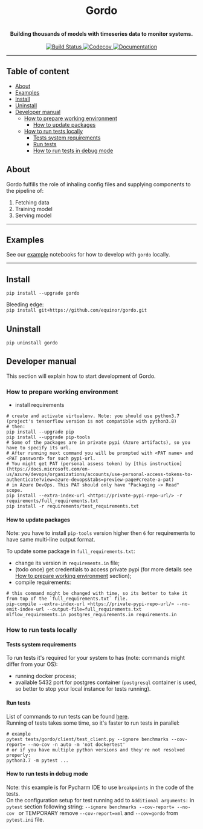 

<h1 align="center">Gordo</h1>
<div align="center">
 <!-- Uncomment line below once we decided on 'logo.png' -->
 <!--<img align="center" src="logo.png" width="250" height="250">-->
 <br />
 <strong>
   Building thousands of models with timeseries data to monitor systems.
 </strong>
</div>

<br />

<div align="center">
  <a href="https://github.com/equinor/gordo/actions?query=branch=master">
    <img src="https://github.com/equinor/gordo/workflows/CI/badge.svg?branch=master" alt="Build Status"/>
  </a>
  <a href="https://codecov.io/gh/equinor/gordo">
    <img src="https://codecov.io/gh/equinor/gordo/branch/master/graph/badge.svg" alt="Codecov"/>
  </a>
  <a href="https://gordo.readthedocs.io/en/latest/?badge=latest">
    <img src="https://readthedocs.org/projects/gordo/badge/?version=latest" alt="Documentation"/>
  </a> 
</div>

---

## Table of content
* [About](#About)
* [Examples](#Examples)
* [Install](#Install)
* [Uninstall](#Uninstall)
* [Developer manual](#Developer-manual)
    * [How to prepare working environment](#How-to-prepare-working-environment)
      * [How to update packages](#How-to-update-packages)
    * [How to run tests locally](#How-to-run-tests-locally)
        * [Tests system requirements](#Tests-system-requirements)
        * [Run tests](#Run-tests)
        * [How to run tests in debug mode](#How-to-run-tests-in-debug-mode)

## About

Gordo fulfills the role of inhaling config files and supplying components to the pipeline of:

1. Fetching data
2. Training model
3. Serving model

---

## Examples

See our [example](./examples) notebooks for how to develop with `gordo` locally.

---

## Install 
`pip install --upgrade gordo`  

Bleeding edge:  
`pip install git+https://github.com/equinor/gordo.git`

## Uninstall
`pip uninstall gordo`

## Developer manual
This section will explain how to start development of Gordo.

### How to prepare working environment
- install requirements
```shell script
# create and activate virtualenv. Note: you should use python3.7 (project's tensorflow version is not compatible with python3.8)
# then:
pip install --upgrade pip
pip install --upgrade pip-tools
# Some of the packages are in private pypi (Azure artifacts), so you have to specify its url.
# After running next command you will be prompted with <PAT name> and <PAT password> for such pypi-url.
# You might get PAT (personal assess token) by [this instruction](https://docs.microsoft.com/en-us/azure/devops/organizations/accounts/use-personal-access-tokens-to-authenticate?view=azure-devops&tabs=preview-page#create-a-pat) 
# in Azure DevOps. This PAT should only have "Packaging -> Read" scope.
pip install --extra-index-url <https://private-pypi-repo-url/> -r requirements/full_requirements.txt
pip install -r requirements/test_requirements.txt
```

#### How to update packages
Note: you have to install `pip-tools` version higher then `6` for requirements to have same multi-line output format.    

To update some package in `full_requirements.txt`:
- change its version in `requirements.in` file;
- (todo once) get credentials to access private pypi 
(for more details see [How to prepare working environment](#How-to-prepare-working-environment) section);
- compile requirements:
```shell
# this command might be changed with time, so its better to take it from top of the `full_requirements.txt` file.
pip-compile --extra-index-url <https://private-pypi-repo-url/> --no-emit-index-url --output-file=full_requirements.txt mlflow_requirements.in postgres_requirements.in requirements.in  
```

### How to run tests locally

#### Tests system requirements
To run tests it's required for your system to has (note: commands might differ from your OS):
- running docker process;
- available 5432 port for postgres container 
(`postgresql` container is used, so better to stop your local instance for tests running). 

#### Run tests
List of commands to run tests can be found [here](/setup.cfg).  
Running of tests takes some time, so it's faster to run tests in parallel:
```shell script
# example
pytest tests/gordo/client/test_client.py --ignore benchmarks --cov-report= --no-cov -n auto -m 'not dockertest' 
# or if you have multiple python versions and they're not resolved properly:
python3.7 -m pytest ... 
```

#### How to run tests in debug mode
Note: this example is for Pycharm IDE to use `breakpoints` in the code of the tests.  
On the configuration setup for test running add to `Additional arguments:` in `pytest` 
section following string: `--ignore benchmarks --cov-report= --no-cov ` 
or TEMPORARY remove `--cov-report=xml` and `--cov=gordo` from `pytest.ini` file.

